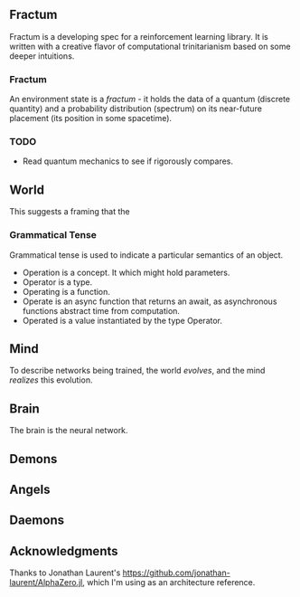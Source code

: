 ## Fractum

Fractum is a developing spec for a reinforcement learning library. It is written with
a creative flavor of computational trinitarianism based on some deeper intuitions.

### Fractum

An environment state is a *fractum* - it holds the data of a quantum (discrete quantity) and a probability distribution (spectrum)
on its near-future placement (its position in some spacetime).

### TODO
* Read quantum mechanics to see if rigorously compares.

## World

This suggests a framing that the  


### Grammatical Tense

Grammatical tense is used to indicate a particular semantics of an object.

* Operation is a concept. It which might hold parameters.
* Operator is a type.
* Operating is a function.
* Operate is an async function that returns an await, as asynchronous functions abstract time from computation.
* Operated is a value instantiated by the type Operator.

## Mind


To describe networks being trained, the world *evolves*, and the mind *realizes* this evolution.



## Brain

The brain is the neural network.






## Demons

## Angels



## Daemons

## Acknowledgments

Thanks to Jonathan Laurent's https://github.com/jonathan-laurent/AlphaZero.jl, which I'm using as an architecture reference.
